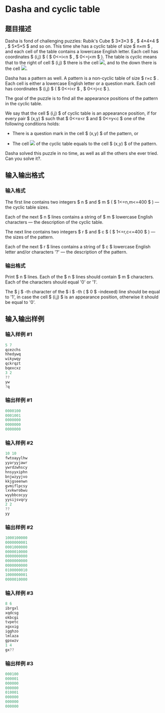 # Dasha and cyclic table

## 题目描述

Dasha is fond of challenging puzzles: Rubik's Cube $ 3×3×3 $ , $ 4×4×4 $ , $ 5×5×5 $ and so on. This time she has a cyclic table of size $ n×m $ , and each cell of the table contains a lowercase English letter. Each cell has coordinates $ (i,j) $ ( $ 0<=i&lt;n $ , $ 0<=j&lt;m $ ). The table is cyclic means that to the right of cell $ (i,j) $ there is the cell ![](https://cdn.luogu.com.cn/upload/vjudge_pic/CF754E/a5d005af310d530b73654f2e5c374c68f16d2ee4.png), and to the down there is the cell ![](https://cdn.luogu.com.cn/upload/vjudge_pic/CF754E/1a381522c9ac4a424562398196989e9e4585022e.png).

Dasha has a pattern as well. A pattern is a non-cyclic table of size $ r×c $ . Each cell is either a lowercase English letter or a question mark. Each cell has coordinates $ (i,j) $ ( $ 0<=i&lt;r $ , $ 0<=j&lt;c $ ).

The goal of the puzzle is to find all the appearance positions of the pattern in the cyclic table.

We say that the cell $ (i,j) $ of cyclic table is an appearance position, if for every pair $ (x,y) $ such that $ 0<=x&lt;r $ and $ 0<=y&lt;c $ one of the following conditions holds:

- There is a question mark in the cell $ (x,y) $ of the pattern, or

- The cell ![](https://cdn.luogu.com.cn/upload/vjudge_pic/CF754E/54ce001d702da711f4c8fe98e24e25993cb660d2.png) of the cyclic table equals to the cell $ (x,y) $ of the pattern.

Dasha solved this puzzle in no time, as well as all the others she ever tried. Can you solve it?.

## 输入输出格式

### 输入格式

The first line contains two integers $ n $ and $ m $ ( $ 1<=n,m<=400 $ ) — the cyclic table sizes.

Each of the next $ n $ lines contains a string of $ m $ lowercase English characters — the description of the cyclic table.

The next line contains two integers $ r $ and $ c $ ( $ 1<=r,c<=400 $ ) — the sizes of the pattern.

Each of the next $ r $ lines contains a string of $ c $ lowercase English letter and/or characters '?' — the description of the pattern.

### 输出格式

Print $ n $ lines. Each of the $ n $ lines should contain $ m $ characters. Each of the characters should equal '0' or '1'.

The $ j $ -th character of the $ i $ -th ( $ 0 $ -indexed) line should be equal to '1', in case the cell $ (i,j) $ is an appearance position, otherwise it should be equal to '0'.

## 输入输出样例

### 输入样例 #1

```cpp
5 7
qcezchs
hhedywq
wikywqy
qckrqzt
bqexcxz
3 2
??
yw
?q

```
### 输出样例 #1

```cpp
0000100
0001001
0000000
0000000
0000000

```
### 输入样例 #2

```cpp
10 10
fwtoayylhw
yyaryyjawr
ywrdzwhscy
hnsyyxiphn
bnjwzyyjvo
kkjgseenwn
gvmiflpcsy
lxvkwrobwu
wyybbcocyy
yysijsvqry
2 2
??
yy

```
### 输出样例 #2

```cpp
1000100000
0000000001
0001000000
0000010000
0000000000
0000000000
0000000000
0100000010
1000000001
0000010000

```
### 输入样例 #3

```cpp
8 6
ibrgxl
xqdcsg
okbcgi
tvpetc
xgxxig
igghzo
lmlaza
gpswzv
1 4
gx??

```
### 输出样例 #3

```cpp
000100
000001
000000
000000
010001
000000
000000
000000

```
